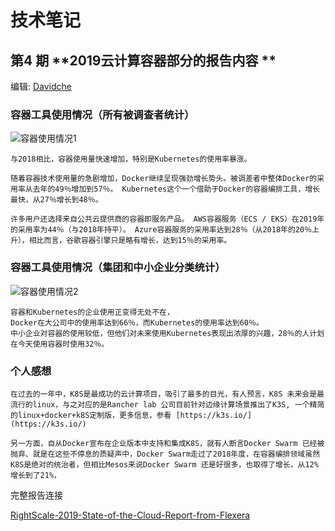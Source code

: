 # **技术笔记**

## 第4 期 **2019云计算容器部分的报告内容 **

编辑: [Davidche](mail:davidche@outlook.com)

### 容器工具使用情况（所有被调查者统计）

![容器使用情况1](https://davidsche.github.io/news/images/2019-state-cloud-01.png)
    
    与2018相比，容器使用量快速增加，特别是Kubernetes的使用率暴涨。
    
    随着容器技术使用量的急剧增加，Docker继续呈现强劲增长势头。被调差者中整体Docker的采用率从去年的49％增加到57％。 Kubernetes这个一个借助于Docker的容器编排工具，增长最快，从27％增长到48％。
    
    许多用户还选择来自公共云提供商的容器即服务产品。 AWS容器服务（ECS / EKS）在2019年的采用率为44％（与2018年持平）。 Azure容器服务的采用率达到28％（从2018年的20％上升），相比而言，谷歌容器引擎只是略有增长，达到15％的采用率。

### 容器工具使用情况（集团和中小企业分类统计）

![容器使用情况2](https://davidsche.github.io/news/images/2019-state-cloud-02.png)

    容器和Kubernetes的企业使用正变得无处不在，    
    Docker在大公司中的使用率达到66％，而Kubernetes的使用率达到60％。 
    中小企业对容器的使用较低，但他们对未来使用Kubernetes表现出浓厚的兴趣，28％的人计划在今天使用容器时使用32％。

### 个人感想

    在过去的一年中，K8S是最成功的云计算项目，吸引了最多的目光，有人预言，K8S 未来会是最流行的linux，与之对应的是Rancher lab 公司目前针对边缘计算场景推出了K3S, 一个精简的linux+docker+k8S定制版，更多信息，参看 [https://k3s.io/](https://k3s.io/)
    
    另一方面，自从Docker宣布在企业版本中支持和集成K8S，就有人断言Docker Swarm 已经被抛弃、就是在这些不停息的质疑声中，Docker Swarm走过了2018年度，在容器编排领域虽然K8S是绝对的统治者，但相比Mesos来说Docker Swarm 还是好很多，也取得了增长，从12%增长到了21%，

完整报告连接 

[RightScale-2019-State-of-the-Cloud-Report-from-Flexera](http://davidsche.github.io/files/RightScale-2019-State-of-the-Cloud-Report-from-Flexera.pdf)

